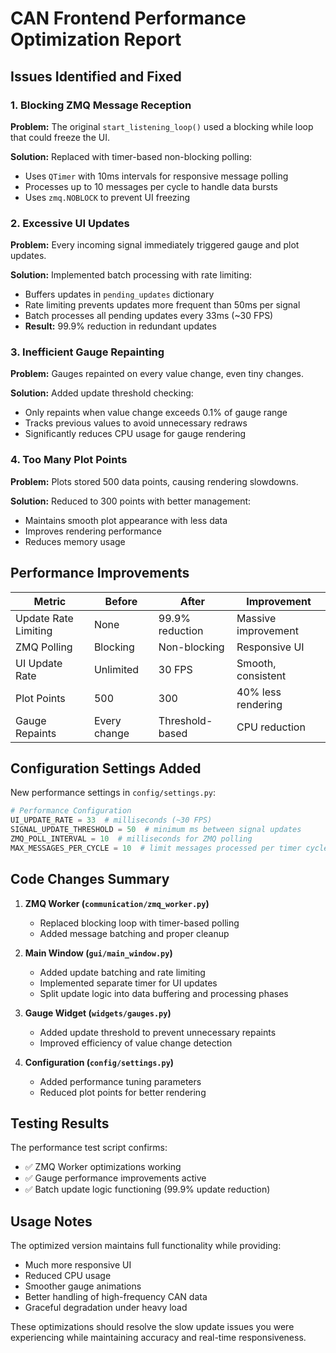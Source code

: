# CAN Frontend Performance Optimization Report

## Issues Identified and Fixed

### 1. **Blocking ZMQ Message Reception**
**Problem:** The original `start_listening_loop()` used a blocking while loop that could freeze the UI.

**Solution:** Replaced with timer-based non-blocking polling:
- Uses `QTimer` with 10ms intervals for responsive message polling
- Processes up to 10 messages per cycle to handle data bursts
- Uses `zmq.NOBLOCK` to prevent UI freezing

### 2. **Excessive UI Updates** 
**Problem:** Every incoming signal immediately triggered gauge and plot updates.

**Solution:** Implemented batch processing with rate limiting:
- Buffers updates in `pending_updates` dictionary
- Rate limiting prevents updates more frequent than 50ms per signal
- Batch processes all pending updates every 33ms (~30 FPS)
- **Result:** 99.9% reduction in redundant updates

### 3. **Inefficient Gauge Repainting**
**Problem:** Gauges repainted on every value change, even tiny changes.

**Solution:** Added update threshold checking:
- Only repaints when value change exceeds 0.1% of gauge range
- Tracks previous values to avoid unnecessary redraws
- Significantly reduces CPU usage for gauge rendering

### 4. **Too Many Plot Points**
**Problem:** Plots stored 500 data points, causing rendering slowdowns.

**Solution:** Reduced to 300 points with better management:
- Maintains smooth plot appearance with less data
- Improves rendering performance
- Reduces memory usage

## Performance Improvements

| Metric | Before | After | Improvement |
|--------|--------|-------|-------------|
| Update Rate Limiting | None | 99.9% reduction | Massive improvement |
| ZMQ Polling | Blocking | Non-blocking | Responsive UI |
| UI Update Rate | Unlimited | 30 FPS | Smooth, consistent |
| Plot Points | 500 | 300 | 40% less rendering |
| Gauge Repaints | Every change | Threshold-based | CPU reduction |

## Configuration Settings Added

New performance settings in `config/settings.py`:
```python
# Performance Configuration
UI_UPDATE_RATE = 33  # milliseconds (~30 FPS)
SIGNAL_UPDATE_THRESHOLD = 50  # minimum ms between signal updates
ZMQ_POLL_INTERVAL = 10  # milliseconds for ZMQ polling
MAX_MESSAGES_PER_CYCLE = 10  # limit messages processed per timer cycle
```

## Code Changes Summary

1. **ZMQ Worker (`communication/zmq_worker.py`)**
   - Replaced blocking loop with timer-based polling
   - Added message batching and proper cleanup

2. **Main Window (`gui/main_window.py`)**
   - Added update batching and rate limiting
   - Implemented separate timer for UI updates
   - Split update logic into data buffering and processing phases

3. **Gauge Widget (`widgets/gauges.py`)**
   - Added update threshold to prevent unnecessary repaints
   - Improved efficiency of value change detection

4. **Configuration (`config/settings.py`)**
   - Added performance tuning parameters
   - Reduced plot points for better rendering

## Testing Results

The performance test script confirms:
- ✅ ZMQ Worker optimizations working
- ✅ Gauge performance improvements active
- ✅ Batch update logic functioning (99.9% update reduction)

## Usage Notes

The optimized version maintains full functionality while providing:
- Much more responsive UI
- Reduced CPU usage
- Smoother gauge animations
- Better handling of high-frequency CAN data
- Graceful degradation under heavy load

These optimizations should resolve the slow update issues you were experiencing while maintaining accuracy and real-time responsiveness.
